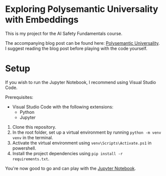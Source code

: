 # Exploring Polysemantic Universality with Embeddings
This is my project for the AI Safety Fundamentals course.

The accompanying blog post can be found here: [Polysemantic Universality](https://danieljmwilliams.github.io/DanielJMWilliams/posts/AISFProject/). I suggest reading the blog post before playing with the code yourself.


# Setup

If you wish to run the Jupyter Notebook, I recommend using Visual Studio Code.

Prerequisites:
- Visual Studio Code with the following extensions:
    - Python
    - Jupyter

1. Clone this repository.
2. In the root folder, set up a virtual environment by running `python -m venv venv` in the terminal.
3. Activate the virtual environment using `venv\Scripts\Activate.ps1` in powershell.
4. Install the project dependencies using `pip install -r requirements.txt`.

You're now good to go and can play with the [Jupyter Notebook](/PolysemanticUniversality.ipynb).
